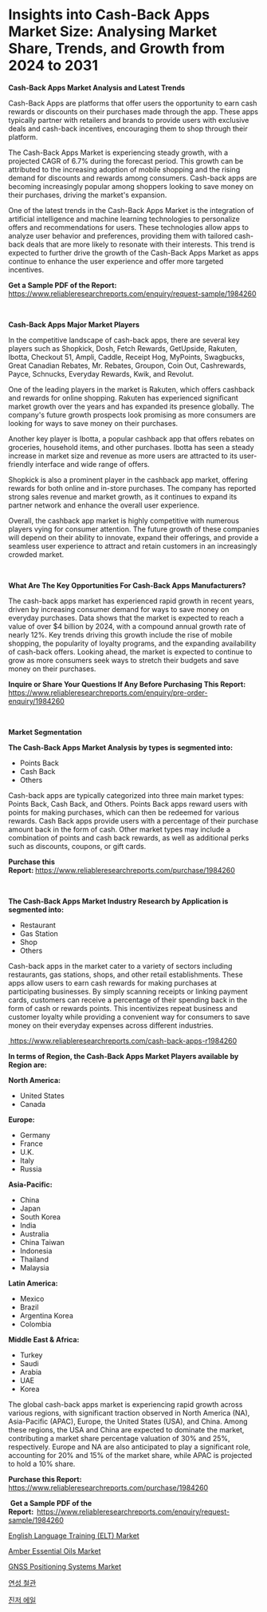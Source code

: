 <p><h1>Insights into Cash-Back Apps Market Size: Analysing Market Share, Trends, and Growth from 2024 to 2031</h1></p><p><strong>Cash-Back Apps Market Analysis and Latest Trends</strong></p>
<p><p>Cash-Back Apps are platforms that offer users the opportunity to earn cash rewards or discounts on their purchases made through the app. These apps typically partner with retailers and brands to provide users with exclusive deals and cash-back incentives, encouraging them to shop through their platform.</p><p>The Cash-Back Apps Market is experiencing steady growth, with a projected CAGR of 6.7% during the forecast period. This growth can be attributed to the increasing adoption of mobile shopping and the rising demand for discounts and rewards among consumers. Cash-back apps are becoming increasingly popular among shoppers looking to save money on their purchases, driving the market's expansion.</p><p>One of the latest trends in the Cash-Back Apps Market is the integration of artificial intelligence and machine learning technologies to personalize offers and recommendations for users. These technologies allow apps to analyze user behavior and preferences, providing them with tailored cash-back deals that are more likely to resonate with their interests. This trend is expected to further drive the growth of the Cash-Back Apps Market as apps continue to enhance the user experience and offer more targeted incentives.</p></p>
<p><strong>Get a Sample PDF of the Report:&nbsp;</strong> <a href="https://www.reliableresearchreports.com/enquiry/request-sample/1984260">https://www.reliableresearchreports.com/enquiry/request-sample/1984260</a></p>
<p>&nbsp;</p>
<p><strong>Cash-Back Apps Major Market Players</strong></p>
<p><p>In the competitive landscape of cash-back apps, there are several key players such as Shopkick, Dosh, Fetch Rewards, GetUpside, Rakuten, Ibotta, Checkout 51, Ampli, Caddle, Receipt Hog, MyPoints, Swagbucks, Great Canadian Rebates, Mr. Rebates, Groupon, Coin Out, Cashrewards, Payce, Schnucks, Everyday Rewards, Kwik, and Revolut.</p><p>One of the leading players in the market is Rakuten, which offers cashback and rewards for online shopping. Rakuten has experienced significant market growth over the years and has expanded its presence globally. The company's future growth prospects look promising as more consumers are looking for ways to save money on their purchases.</p><p>Another key player is Ibotta, a popular cashback app that offers rebates on groceries, household items, and other purchases. Ibotta has seen a steady increase in market size and revenue as more users are attracted to its user-friendly interface and wide range of offers.</p><p>Shopkick is also a prominent player in the cashback app market, offering rewards for both online and in-store purchases. The company has reported strong sales revenue and market growth, as it continues to expand its partner network and enhance the overall user experience.</p><p>Overall, the cashback app market is highly competitive with numerous players vying for consumer attention. The future growth of these companies will depend on their ability to innovate, expand their offerings, and provide a seamless user experience to attract and retain customers in an increasingly crowded market.</p></p>
<p>&nbsp;</p>
<p><strong>What Are The Key Opportunities For Cash-Back Apps Manufacturers?</strong></p>
<p><p>The cash-back apps market has experienced rapid growth in recent years, driven by increasing consumer demand for ways to save money on everyday purchases. Data shows that the market is expected to reach a value of over $4 billion by 2024, with a compound annual growth rate of nearly 12%. Key trends driving this growth include the rise of mobile shopping, the popularity of loyalty programs, and the expanding availability of cash-back offers. Looking ahead, the market is expected to continue to grow as more consumers seek ways to stretch their budgets and save money on their purchases.</p></p>
<p><strong>Inquire or Share Your Questions If Any Before Purchasing This Report:</strong> <a href="https://www.reliableresearchreports.com/enquiry/pre-order-enquiry/1984260">https://www.reliableresearchreports.com/enquiry/pre-order-enquiry/1984260</a></p>
<p>&nbsp;</p>
<p><strong>Market Segmentation</strong></p>
<p><strong>The Cash-Back Apps Market Analysis by types is segmented into:</strong></p>
<p><ul><li>Points Back</li><li>Cash Back</li><li>Others</li></ul></p>
<p><p>Cash-back apps are typically categorized into three main market types: Points Back, Cash Back, and Others. Points Back apps reward users with points for making purchases, which can then be redeemed for various rewards. Cash Back apps provide users with a percentage of their purchase amount back in the form of cash. Other market types may include a combination of points and cash back rewards, as well as additional perks such as discounts, coupons, or gift cards.</p></p>
<p><strong>Purchase this Report:&nbsp;</strong><a href="https://www.reliableresearchreports.com/purchase/1984260">https://www.reliableresearchreports.com/purchase/1984260</a></p>
<p>&nbsp;</p>
<p><strong>The Cash-Back Apps Market Industry Research by Application is segmented into:</strong></p>
<p><ul><li>Restaurant</li><li>Gas Station</li><li>Shop</li><li>Others</li></ul></p>
<p><p>Cash-back apps in the market cater to a variety of sectors including restaurants, gas stations, shops, and other retail establishments. These apps allow users to earn cash rewards for making purchases at participating businesses. By simply scanning receipts or linking payment cards, customers can receive a percentage of their spending back in the form of cash or rewards points. This incentivizes repeat business and customer loyalty while providing a convenient way for consumers to save money on their everyday expenses across different industries.</p></p>
<p><a href="https://www.reliableresearchreports.com/cash-back-apps-r1984260">&nbsp;https://www.reliableresearchreports.com/cash-back-apps-r1984260</a></p>
<p><strong>In terms of Region, the Cash-Back Apps Market Players available by Region are:</strong></p>
<p>
    <p> <strong> North America: </strong>
        <ul>
            <li>United States</li>
            <li>Canada</li>
        </ul>
        </p> 
    <p> <strong> Europe: </strong>
        <ul>
            <li>Germany</li>
            <li>France</li>
            <li>U.K.</li>
            <li>Italy</li>
            <li>Russia</li>
        </ul>
        </p> 
    <p> <strong> Asia-Pacific: </strong>
        <ul>
            <li>China</li>
            <li>Japan</li>
            <li>South Korea</li>
            <li>India</li>
            <li>Australia</li>
            <li>China Taiwan</li>
            <li>Indonesia</li>
            <li>Thailand</li>
            <li>Malaysia</li>
        </ul>
        </p> 
    <p> <strong> Latin America: </strong>
        <ul>
            <li>Mexico</li>
            <li>Brazil</li>
            <li>Argentina Korea</li>
            <li>Colombia</li>
        </ul>
        </p> 
    <p> <strong> Middle East & Africa: </strong>
        <ul>
            <li>Turkey</li>
            <li>Saudi</li>
            <li>Arabia</li>
            <li>UAE</li>
            <li>Korea</li>
        </ul>
    </p>
    </p>
<p><p>The global cash-back apps market is experiencing rapid growth across various regions, with significant traction observed in North America (NA), Asia-Pacific (APAC), Europe, the United States (USA), and China. Among these regions, the USA and China are expected to dominate the market, contributing a market share percentage valuation of 30% and 25%, respectively. Europe and NA are also anticipated to play a significant role, accounting for 20% and 15% of the market share, while APAC is projected to hold a 10% share.</p></p>
<p><strong>Purchase this Report: </strong><a href="https://www.reliableresearchreports.com/purchase/1984260">https://www.reliableresearchreports.com/purchase/1984260</a></p>
<p>&nbsp;<strong>Get a Sample PDF of the Report:&nbsp;&nbsp;</strong><a href="https://www.reliableresearchreports.com/enquiry/request-sample/1984260">https://www.reliableresearchreports.com/enquiry/request-sample/1984260</a></p>
<p><strong></strong></p>
<p><p><a href="https://github.com/EbonyHane1955/Market-Research-Report-List-1/blob/main/english-language-training-elt-market.md">English Language Training (ELT) Market</a></p><p><a href="https://www.linkedin.com/pulse/amber-essential-oils-market-challenges-opportunities-growth-drivers-skbcf">Amber Essential Oils Market</a></p><p><a href="https://github.com/NaomieConner2023/Market-Research-Report-List-1/blob/main/gnss-positioning-systems-market.md">GNSS Positioning Systems Market</a></p><p><a href="https://github.com/RonSpencer61/Market-Research-Report-List-1/blob/main/639307261982.md">연성 철관</a></p><p><a href="https://github.com/idcefvhkdut6/Market-Research-Report-List-2/blob/main/586148065697.md">진저 에일</a></p></p>